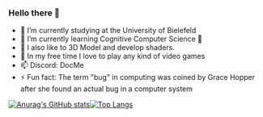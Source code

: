 ### Hello there 👋

- 🔭 I’m currently studying at the University of Bielefeld
- 🌱 I’m currently learning Cognitive Computer Science 🤖
- 🎨 I also like to 3D Model and develop shaders. 
- 🤯 In my free time I love to play any kind of video games
- 📫 Discord: DocMe
- ⚡ Fun fact: The term "bug" in computing was coined by Grace Hopper after she found an actual bug in a computer system

[![Anurag's GitHub stats](https://github-readme-stats.vercel.app/api?username=DocMeVR&show_icons=true&theme=tokyonight&bg_color=00000000&hide_border=true)](https://github.com/anuraghazra/github-readme-stats)[![Top Langs](https://github-readme-stats.vercel.app/api/top-langs/?username=DocMeVR&theme=tokyonight&bg_color=00000000&hide_border=true)](https://github.com/anuraghazra/github-readme-stats)
